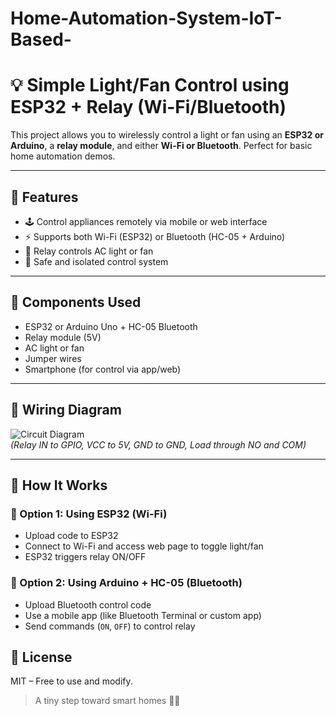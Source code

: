 # Home-Automation-System-IoT-Based-

# 💡 Simple Light/Fan Control using ESP32 + Relay (Wi-Fi/Bluetooth)

This project allows you to wirelessly control a light or fan using an **ESP32 or Arduino**, a **relay module**, and either **Wi-Fi or Bluetooth**. Perfect for basic home automation demos.

---

## 🔧 Features

- 🕹️ Control appliances remotely via mobile or web interface
- ⚡ Supports both Wi-Fi (ESP32) or Bluetooth (HC-05 + Arduino)
- 🔌 Relay controls AC light or fan
- 🔐 Safe and isolated control system

---

## 🧰 Components Used

- ESP32 or Arduino Uno + HC-05 Bluetooth
- Relay module (5V)
- AC light or fan
- Jumper wires
- Smartphone (for control via app/web)

---

## 🔌 Wiring Diagram

![Circuit Diagram](media/circuit_diagram.png)  
*(Relay IN to GPIO, VCC to 5V, GND to GND, Load through NO and COM)*

---

## 🚀 How It Works

### 📶 Option 1: Using ESP32 (Wi-Fi)
- Upload code to ESP32
- Connect to Wi-Fi and access web page to toggle light/fan
- ESP32 triggers relay ON/OFF

### 🔵 Option 2: Using Arduino + HC-05 (Bluetooth)
- Upload Bluetooth control code
- Use a mobile app (like Bluetooth Terminal or custom app)
- Send commands (`ON`, `OFF`) to control relay

## 📜 License

MIT – Free to use and modify.

> A tiny step toward smart homes 🚪💡
